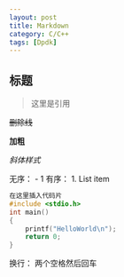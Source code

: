 ```yaml
---
layout: post
title: Markdown
category: C/C++
tags: [Dpdk]
---
```




## 标题
> 这里是引用

~~删除线~~

**加粗**

*斜体样式*

 无序： - 1
 有序： 1. List item

```c
在这里插入代码片
#include <stdio.h>
int main()
{
    printf("HelloWorld\n");
    return 0;
}
```

换行： 两个空格然后回车
